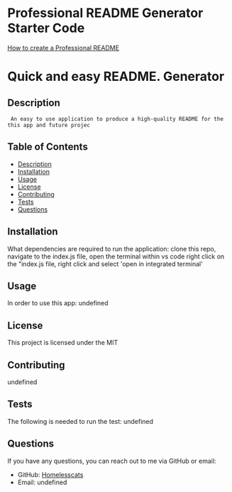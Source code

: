 # Professional README Generator Starter Code

[How to create a Professional README](https://coding-boot-camp.github.io/full-stack/github/professional-readme-guide)



  
  
   #  Quick and easy README. Generator 


   ## Description
     An easy to use application to produce a high-quality README for the this app and future projec

   ## Table of Contents
   - [Description](#description)
   - [Installation](#installation)
   - [Usage](#usage)
   - [License](#license)
   - [Contributing](#contributing)
   - [Tests](#tests)
   - [Questions](#questions)
   
 
   
   ## Installation 
   What dependencies are required to run the application: clone this repo, navigate to the index.js file, open the terminal within vs code right click on the "index.js file, right click and select 'open in integrated terminal'
   
   ## Usage
   In order to use this app: undefined
   
   ## License
   This project is licensed under the MIT
 
   ## Contributing
   undefined
   
   ## Tests
 
   The following is needed to run the test: undefined
   
   ## Questions
   If you have any questions, you can reach out to me via GitHub or email:
   - GitHub: [Homelesscats](https://https://github.com/Homelesscats)
   - Email: undefined
 
